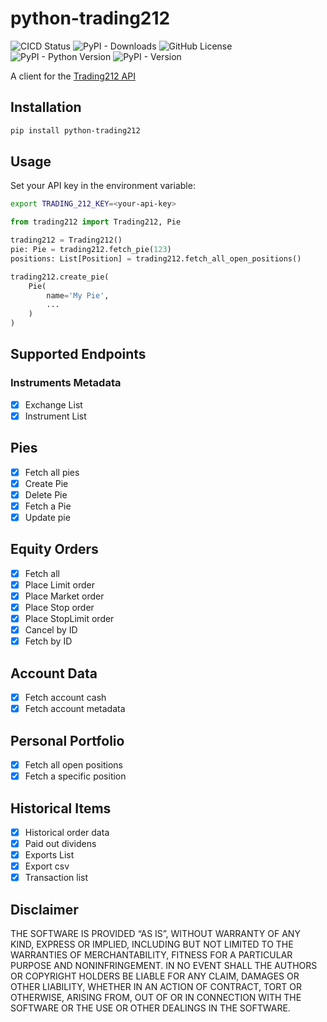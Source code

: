 # python-trading212

![CICD Status](https://img.shields.io/github/actions/workflow/status/jcoelho93/python-trading212/ci.yml?label=cicd)
![PyPI - Downloads](https://img.shields.io/pypi/dm/python-trading212)
![GitHub License](https://img.shields.io/github/license/jcoelho93/python-trading212)
![PyPI - Python Version](https://img.shields.io/pypi/pyversions/python-trading212)
![PyPI - Version](https://img.shields.io/pypi/v/python-trading212)


A client for the [Trading212 API](https://t212public-api-docs.redoc.ly/)

## Installation

```bash
pip install python-trading212
```

## Usage

Set your API key in the environment variable:
```bash
export TRADING_212_KEY=<your-api-key>
```

```python
from trading212 import Trading212, Pie

trading212 = Trading212()
pie: Pie = trading212.fetch_pie(123)
positions: List[Position] = trading212.fetch_all_open_positions()

trading212.create_pie(
    Pie(
        name='My Pie',
        ...
    )
)

```

## Supported Endpoints

### Instruments Metadata

- [x] Exchange List
- [x] Instrument List

## Pies

- [x] Fetch all pies
- [x] Create Pie
- [x] Delete Pie
- [x] Fetch a Pie
- [x] Update pie

## Equity Orders

- [x] Fetch all
- [x] Place Limit order
- [x] Place Market order
- [x] Place Stop order
- [x] Place StopLimit order
- [x] Cancel by ID
- [x] Fetch by ID

## Account Data

- [x] Fetch account cash
- [x] Fetch account metadata

## Personal Portfolio

- [x] Fetch all open positions
- [x] Fetch a specific position

## Historical Items

- [x] Historical order data
- [x] Paid out dividens
- [x] Exports List
- [x] Export csv
- [x] Transaction list

## Disclaimer

THE SOFTWARE IS PROVIDED “AS IS”, WITHOUT WARRANTY OF ANY KIND, EXPRESS OR IMPLIED, INCLUDING BUT NOT LIMITED TO THE WARRANTIES OF MERCHANTABILITY, FITNESS FOR A PARTICULAR PURPOSE AND NONINFRINGEMENT. IN NO EVENT SHALL THE AUTHORS OR COPYRIGHT HOLDERS BE LIABLE FOR ANY CLAIM, DAMAGES OR OTHER LIABILITY, WHETHER IN AN ACTION OF CONTRACT, TORT OR OTHERWISE, ARISING FROM, OUT OF OR IN CONNECTION WITH THE SOFTWARE OR THE USE OR OTHER DEALINGS IN THE SOFTWARE.
